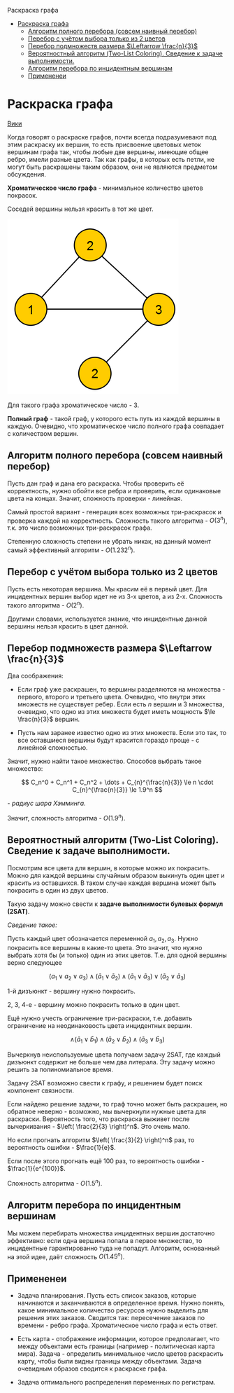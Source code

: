 Раскраска графа

- [Раскраска графа](#раскраска-графа)
  - [Алгоритм полного перебора (совсем наивный перебор)](#алгоритм-полного-перебора-совсем-наивный-перебор)
  - [Перебор с учётом выбора только из 2 цветов](#перебор-с-учётом-выбора-только-из-2-цветов)
  - [Перебор подмножеств размера $\Leftarrow \frac{n}{3}$](#перебор-подмножеств-размера-math-xmlnshttpwwww3org1998mathmathmlsemanticsmrowmomomfracminmimn3mnmfracmrowannotation-encodingapplicationx-texleftarrow-fracn3annotationsemanticsmath3n)
  - [Вероятностный алгоритм (Two-List Coloring). Сведение к задаче выполнимости.](#вероятностный-алгоритм-two-list-coloring-сведение-к-задаче-выполнимости)
  - [Алгоритм перебора по инцидентным вершинам](#алгоритм-перебора-по-инцидентным-вершинам)
  - [Примененеи](#примененеи)

# Раскраска графа

[Вики](https://ru.wikipedia.org/wiki/%D0%A0%D0%B0%D1%81%D0%BA%D1%80%D0%B0%D1%81%D0%BA%D0%B0_%D0%B3%D1%80%D0%B0%D1%84%D0%BE%D0%B2#%D0%9E%D0%BF%D1%80%D0%B5%D0%B4%D0%B5%D0%BB%D0%B5%D0%BD%D0%B8%D0%B5_%D0%B8_%D1%82%D0%B5%D1%80%D0%BC%D0%B8%D0%BD%D0%BE%D0%BB%D0%BE%D0%B3%D0%B8%D1%8F)

Когда говорят о раскраске графов, почти всегда подразумевают под этим раскраску их вершин, то есть присвоение цветовых меток вершинам графа так, чтобы любые две вершины, имеющие общее ребро, имели разные цвета. Так как графы, в которых есть петли, не могут быть раскрашены таким образом, они не являются предметом обсуждения.

**Хроматическое число графа** - минимальное количество цветов покрасок.

Соседей вершины нельзя красить в тот же цвет.

![045f1923cfdf5ea2a24de5d0179fb364.png](./_resources/6b78a35170c349bda64c682c396cd316.png)

Для такого графа хроматическое число - 3.

**Полный граф** - такой граф, у которого есть путь из каждой вершины в каждую. Очевидно, что хроматическое число полного графа совпадает с количеством вершин.

## Алгоритм полного перебора (совсем наивный перебор)

Пусть дан граф и дана его раскраска. Чтобы проверить её корректность, нужно обойти все ребра и проверить, если одинаковые цвета на концах. Значит, сложность проверки - линейная. 

Самый простой вариант - генерация всех возможных три-раскрасок и проверка каждой на корректность. Сложность такого алгоритма - $O(3^n)$, т.к. это число возможных три-раскрасок графа.

Степенную сложность степени не убрать никак, на данный момент самый эффективный алгоритм - $O(1.232^n)$.

## Перебор с учётом выбора только из 2 цветов

Пусть есть некоторая вершина. Мы красим её в первый цвет. Для инцидентных вершин выбор идет не из 3-х цветов, а из 2-х. Сложность такого алгоритма - $O(2^n)$.

Другими словами, используется знание, что инцидентные данной вершины нельзя красить в цвет данной.

## Перебор подмножеств размера $\Leftarrow \frac{n}{3}$

Два соображения:

- Если граф уже раскрашен, то вершины разделяются на множества - первого, второго и третьего цвета. Очевидно, что внутри этих множеств не существует ребер. Если есть $n$ вершин и 3 множества, очевидно, что одно из этих множеств будет иметь мощность $\le \frac{n}{3}$ вершин.

- Пусть нам заранее известно одно из этих множеств. Если это так, то все оставшиеся вершины будут красится гораздо проще - с линейной сложностью.

Значит, нужно найти такое множество. Способов выбрать такое множество:

$$
C_n^0 + C_n^1 + C_n^2 + \dots + C_{n}^{\frac{n}{3}} \le n \cdot C_{n}^{\frac{n}{3}} \le 1.9^n
$$

\- _радиус шара Хэмминга_.

Значит, сложность алгоритма - $O(1.9^n)$.

## Вероятностный алгоритм (Two-List Coloring). Сведение к задаче выполнимости.

Посмотрим все цвета для вершин, в которые можно их покрасить. Можно для каждой вершины случайным образом выкинуть один цвет и красить из оставшихся. В таком случае каждая вершина может быть покрасить в один из двух цветов.

Такую задачу можно свести к **задаче выполнимости булевых формул (2SAT)**.

_Сведение такое:_

Пусть каждый цвет обозначается переменной $a_1, a_2, a_3$. Нужно покрасить все вершины в какие-то цвета. Это значит, что нужно выбрать хотя бы (и только) один из этих цветов. Т.е. для одной вершины верно следующее

$$
( a_1 \lor a_2 \lor a_3 ) \land ( \bar a_1 \lor \bar a_2 ) \land ( \bar a_1 \lor \bar a_3 ) \lor (\bar a_2 \lor \bar a_3)
$$

1-й дизъюнкт - вершину нужно покрасить.

2, 3, 4-е - вершину можно покрасить только в один цвет.

Ещё нужно учесть ограничение три-раскраски, т.е. добавить ограничение на неодинаковость цвета инцидентных вершин.

$$
\land ( \bar a_1 \lor \bar b_1 ) \land ( \bar a_2 \lor \bar b_2 ) \land ( \bar a_3 \lor \bar b_3 )
$$

Вычеркнув неиспользуемые цвета получаем задачу 2SAT, где каждый дизъюнкт содержит не больше чем два литерала. Эту задачу можно решить за полиномиальное время. 

Задачу 2SAT возможно свести к графу, и решением будет поиск компонент связности.

Если найдено решение задачи, то граф точно может быть раскрашен, но обратное неверно - возможно, мы вычеркнули нужные цвета для раскраски. Вероятность того, что раскраска выживет после вычеркивания - $\left( \frac{2}{3} \right)^n$. Это очень мало.

Но если прогнать алгоритм $\left( \frac{3}{2} \right)^n$ раз, то вероятность ошибки - $\frac{1}{e}$.

Если после этого прогнать ещё 100 раз, то вероятность ошибки - $\frac{1}{e^{100}}$.

Сложность алгоритма - $O(1.5^n)$.

## Алгоритм перебора по инцидентным вершинам

Мы можем перебирать множества инцидентных вершин достаточно эффективно: если одна вершина попала в первое множество, то инцидентные гарантированно туда не попадут. Алгоритм, основанный на этой идее, даёт сложность $O(1.45^n)$.

## Примененеи

- Задача планирования. Пусть есть список заказов, которые начинаются и заканчиваются в определенное время. Нужно понять, какое минимальное количество ресурсов нужно выделить для решения этих заказов.
Сводится так: пересечение заказов по времени - ребро графа. Хроматическое число графа и есть ответ.

- Есть карта - отображение информации, которое предполагает, что между объектами есть границы (например - политическая карта мира). Задача - определить минимальное число цветов раскрасить карту, чтобы были видны границы между объектами. Задача очевидным образов сводится к раскраске графа.

- Задача оптимального распределения переменных по регистрам.
